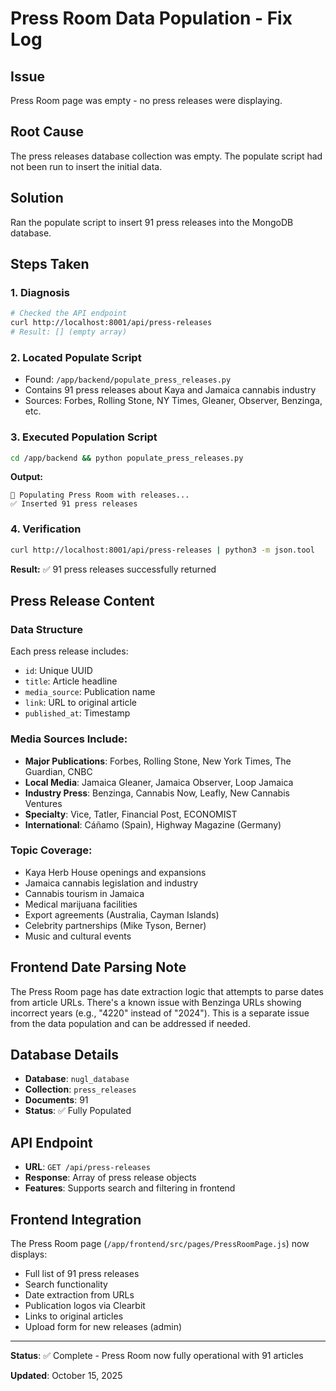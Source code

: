 # Press Room Data Population - Fix Log

## Issue
Press Room page was empty - no press releases were displaying.

## Root Cause
The press releases database collection was empty. The populate script had not been run to insert the initial data.

## Solution
Ran the populate script to insert 91 press releases into the MongoDB database.

## Steps Taken

### 1. Diagnosis
```bash
# Checked the API endpoint
curl http://localhost:8001/api/press-releases
# Result: [] (empty array)
```

### 2. Located Populate Script
- Found: `/app/backend/populate_press_releases.py`
- Contains 91 press releases about Kaya and Jamaica cannabis industry
- Sources: Forbes, Rolling Stone, NY Times, Gleaner, Observer, Benzinga, etc.

### 3. Executed Population Script
```bash
cd /app/backend && python populate_press_releases.py
```

**Output:**
```
📰 Populating Press Room with releases...
✅ Inserted 91 press releases
```

### 4. Verification
```bash
curl http://localhost:8001/api/press-releases | python3 -m json.tool
```

**Result:** ✅ 91 press releases successfully returned

## Press Release Content

### Data Structure
Each press release includes:
- `id`: Unique UUID
- `title`: Article headline
- `media_source`: Publication name
- `link`: URL to original article
- `published_at`: Timestamp

### Media Sources Include:
- **Major Publications**: Forbes, Rolling Stone, New York Times, The Guardian, CNBC
- **Local Media**: Jamaica Gleaner, Jamaica Observer, Loop Jamaica
- **Industry Press**: Benzinga, Cannabis Now, Leafly, New Cannabis Ventures
- **Specialty**: Vice, Tatler, Financial Post, ECONOMIST
- **International**: Cáñamo (Spain), Highway Magazine (Germany)

### Topic Coverage:
- Kaya Herb House openings and expansions
- Jamaica cannabis legislation and industry
- Cannabis tourism in Jamaica
- Medical marijuana facilities
- Export agreements (Australia, Cayman Islands)
- Celebrity partnerships (Mike Tyson, Berner)
- Music and cultural events

## Frontend Date Parsing Note
The Press Room page has date extraction logic that attempts to parse dates from article URLs. There's a known issue with Benzinga URLs showing incorrect years (e.g., "4220" instead of "2024"). This is a separate issue from the data population and can be addressed if needed.

## Database Details
- **Database**: `nugl_database`
- **Collection**: `press_releases`
- **Documents**: 91
- **Status**: ✅ Fully Populated

## API Endpoint
- **URL**: `GET /api/press-releases`
- **Response**: Array of press release objects
- **Features**: Supports search and filtering in frontend

## Frontend Integration
The Press Room page (`/app/frontend/src/pages/PressRoomPage.js`) now displays:
- Full list of 91 press releases
- Search functionality
- Date extraction from URLs
- Publication logos via Clearbit
- Links to original articles
- Upload form for new releases (admin)

---

**Status**: ✅ Complete - Press Room now fully operational with 91 articles

**Updated**: October 15, 2025
